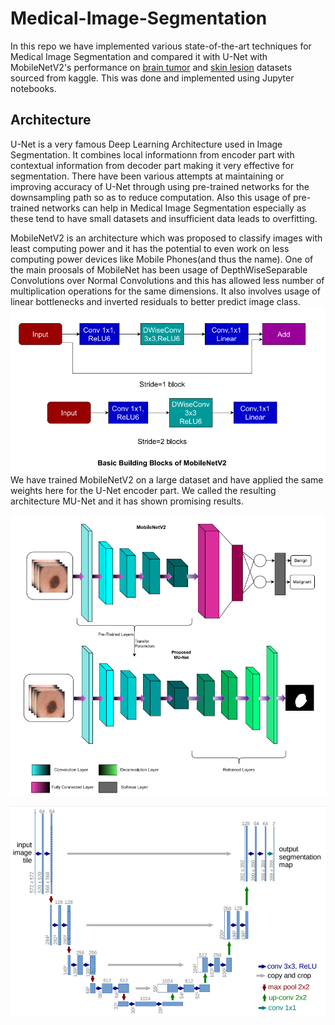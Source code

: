 # Medical-Image-Segmentation
In this repo we have implemented various state-of-the-art techniques for Medical Image Segmentation and compared it with U-Net with MobileNetV2's performance on [brain tumor](https://www.kaggle.com/datasets/masoudnickparvar/brain-tumor-mri-dataset) and [skin lesion](https://www.kaggle.com/datasets/andrewmvd/isic-2019) datasets sourced from kaggle. This was done and implemented using Jupyter notebooks.

Architecture
------------
U-Net is a very famous Deep Learning Architecture used in Image Segmentation. It combines local informationn from encoder part with contextual information from decoder part making it very effective for segmentation. There have been various attempts at maintaining or improving accuracy of U-Net through using pre-trained networks for the downsampling path so as to reduce computation. Also this usage of pre-trained networks can help in Medical Image Segmentation especially as these tend to have small datasets and insufficient data leads to overfitting.

MobileNetV2 is an architecture which was proposed to classify images with least computing power and it has the potential to even work on less computing power devices like Mobile Phones(and thus the name). One of the main proosals of MobileNet has been usage of DepthWiseSeparable Convolutions over Normal Convolutions and this has allowed less number of multiplication operations for the same dimensions. It also involves usage of linear bottlenecks and inverted residuals to better predict image class. 
![alt text](./MobNet.png)
We have trained MobileNetV2 on a large dataset and have applied the same weights here for the U-Net encoder part. We called the resulting architecture MU-Net and it has shown promising results. 

![alt text](./MUNetandMobile.png)

![alt text](./U-Net.png)
